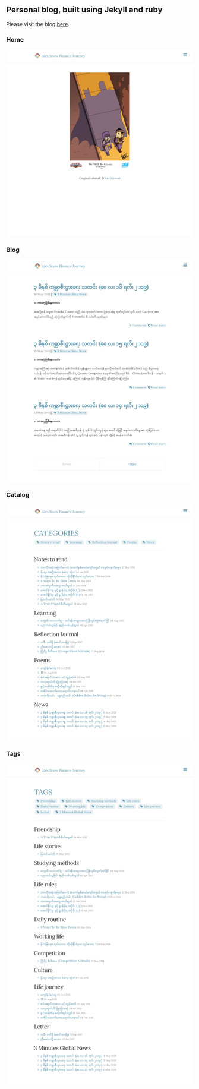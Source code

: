 ## Personal blog, built using Jekyll and ruby

  Please visit the blog [here](https://alexsnow348.github.io/).
### Home
![Home](site_screenshot/home.png "Home Page")
### Blog
![Blog](site_screenshot/blog.png "Blog Page")
### Catalog
![Catalog](site_screenshot/catalog.png "Catalog Page")
### Tags
![Tags](site_screenshot/tag.png "Tags Page")
